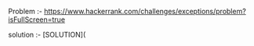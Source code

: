 Problem :- https://www.hackerrank.com/challenges/exceptions/problem?isFullScreen=true

solution :- [SOLUTION](
